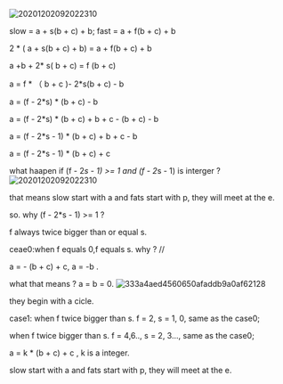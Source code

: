 
![20201202092022310](https://user-images.githubusercontent.com/24481784/162917842-d0f2308d-23b8-4273-8bf8-1a91d9f789a0.png)


slow = a + s(b + c) + b;
fast = a + f(b + c) + b

2 * ( a + s(b + c) + b) = a + f(b + c) + b

a +b + 2* s( b + c) = f (b + c)

a = f * （ b + c )- 2*s(b + c) - b

a = (f - 2*s) * (b + c) - b

a = (f - 2*s) * (b + c) + b + c - (b + c) - b

a = (f - 2*s - 1) * (b + c)  + b + c - b


a = (f - 2*s - 1) * (b + c)  + c 

what haapen if (f - 2*s - 1) >= 1 and (f - 2*s - 1) is interger ?
![20201202092022310](https://user-images.githubusercontent.com/24481784/162934542-f8964393-451b-4ba7-b4ba-68e0b73bec51.png)

that means slow start with a and fats start with p, they will meet at the e.


so. why (f - 2*s - 1) >= 1 ?

f always twice bigger than or equal s.

ceae0:when f equals 0,f equals s.
why ?
// 


a = - (b + c) + c, a = -b .

what that means ?  a = b = 0.
![333a4aed4560650afaddb9a0af62128](https://user-images.githubusercontent.com/24481784/162934585-cfa3172f-b01c-4204-a23e-aa5d1da523b7.png)

they begin with a cicle.

case1:
when f twice bigger than s. f = 2, s = 1, 0, same as the case0;


when f twice bigger than s. f = 4,6.., s = 2, 3..., same as the case0;

a = k * (b + c)  + c , k is a integer.

slow start with a and fats start with p, they will meet at the e.



